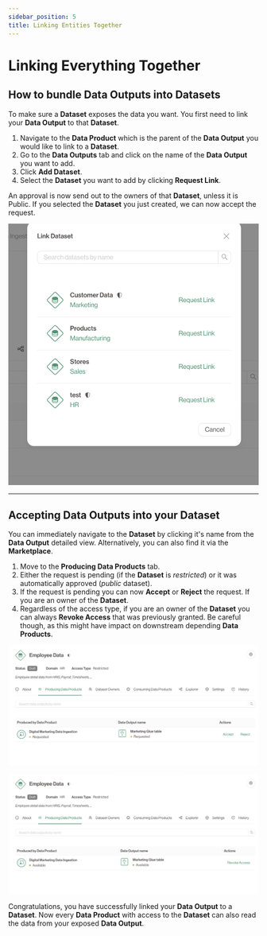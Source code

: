 ```yaml
---
sidebar_position: 5
title: Linking Entities Together
---
```


# Linking Everything Together

## How to bundle Data Outputs into Datasets
To make sure a **Dataset** exposes the data you want. You first need to link your **Data Output** to that **Dataset**.

1. Navigate to the **Data Product** which is the parent of the **Data Output** you would like to link to a **Dataset**.
2. Go to the **Data Outputs** tab and click on the name of the **Data Output** you want to add.
3. Click **Add Dataset**.
4. Select the **Dataset** you want to add by clicking **Request Link**.

An approval is now send out to the owners of that **Dataset**, unless it is Public.
If you selected the **Dataset** you just created, we can now accept the request.

![Link Data Output to Dataset](./img/data-output-dataset-link.png)

---

## Accepting Data Outputs into your Dataset
You can immediately navigate to the **Dataset** by clicking it's name from the **Data Output** detailed view. Alternatively, you can also find it via the **Marketplace**.

1. Move to the **Producing Data Products** tab.
2. Either the request is pending (if the **Dataset** is *restricted*) or it was automatically approved (*public* dataset).
3. If the request is pending you can now **Accept** or **Reject** the request. If you are an owner of the **Dataset**.
4. Regardless of the access type, if you are an owner of the **Dataset** you can always **Revoke Access** that was previously granted. Be careful though, as this might have impact on downstream depending **Data Products**.

![Request Produce Data](./img/request-producing.png)

![Approved](./img/approved-producing.png)

Congratulations, you have successfully linked your **Data Output** to a **Dataset**.
Now every **Data Product** with access to the **Dataset** can also read the data from your exposed **Data Output**.

